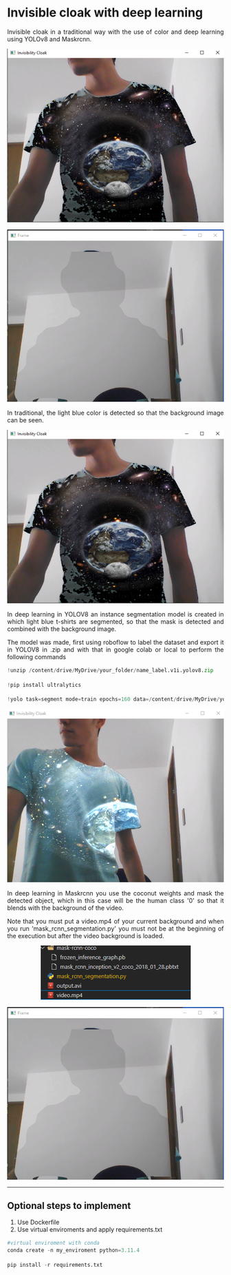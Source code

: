 # Invisible cloak with deep learning

<p align="justify">
Invisible cloak in a traditional way with the use of color and deep learning using YOLOv8 and Maskrcnn.
</p>
<p align="center">
  <img src="README-images\traditional.PNG" alt="StepLast">
</p>
<p align="center">
  <img src="README-images\maskrcnn.PNG" alt="StepLast">
</p>


<p align="justify">
In traditional, the light blue color is detected so that the background image can be seen. 
</p>
<p align="center">
  <img src="README-images\traditional.PNG" alt="StepLast">
</p>

<p align="justify">
In deep learning in YOLOV8 an instance segmentation model is created in which light blue t-shirts are segmented, so that the mask is detected and combined with the background image.
</p>

<p align="justify">
The model was made, first using roboflow to label the dataset and export it in YOLOV8 in .zip and with that in google colab or local to perform the following commands
</p>

```python
!unzip /content/drive/MyDrive/your_folder/name_label.v1i.yolov8.zip

!pip install ultralytics

!yolo task=segment mode=train epochs=160 data=/content/drive/MyDrive/your_folder/data.yaml model=yolov8m-seg.pt imgsz=640 batch=2

```
<p align="center">
  <img src="README-images\yolo-deep.PNG" alt="StepLast">
</p>



<p align="justify">
In deep learning in Maskrcnn you use the coconut weights and mask the detected object, which in this case will be the human class '0' so that it blends with the background of the video. 
</p>

<p align="justify">
Note that you must put a video.mp4 of your current background and when you run 'mask_rcnn_segmentation.py' you must not be at the beginning of the execution but after the video background is loaded.
</p>
<p align="center">
  <img src="README-images\files-maskrcnn.PNG" alt="StepLast">
</p>
<p align="center">
  <img src="README-images\maskrcnn.PNG" alt="StepLast">
</p>

---


## Optional steps to implement

1. Use Dockerfile 
2. Use virtual enviroments and apply  requirements.txt 
```python
#virtual enviroment with conda 
conda create -n my_enviroment python=3.11.4

pip install -r requirements.txt

```